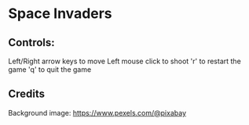 # Space Invaders


## Controls:
Left/Right arrow keys to move
Left mouse click to shoot
'r' to restart the game
'q' to quit the game

## Credits
Background image: https://www.pexels.com/@pixabay
